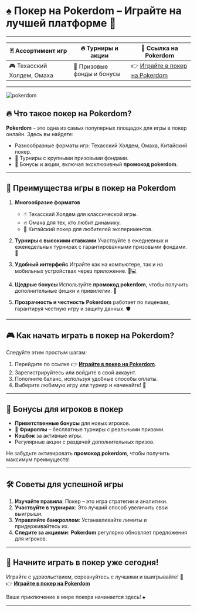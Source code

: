 # ♠️ Покер на Pokerdom – Играйте на лучшей платформе 🎰

---

| 🃏 **Ассортимент игр**      | 🔥 **Турниры и акции**    | 🔗 **Ссылка на Pokerdom** |
|-----------------------------|---------------------------|---------------------------|
| 🎮 Техасский Холдем, Омаха | 🤑 Призовые фонды и бонусы | 👉 [Играйте в покер на Pokerdom](https://brandplay.link/Bxg7SC7H) |

---
![pokerdom](https://github.com/user-attachments/assets/e727d745-017e-4d2c-8d75-6616e1c545a0)

## 🔥 Что такое покер на Pokerdom?

**Pokerdom** – это одна из самых популярных площадок для игры в покер онлайн. Здесь вы найдете:
- Разнообразные форматы игр: Техасский Холдем, Омаха, Китайский покер.
- 🎯 Турниры с крупными призовыми фондами.
- 💸 Бонусы и акции, включая эксклюзивный **промокод pokerdom**.

---

## 🌟 Преимущества игры в покер на Pokerdom

1. **Многообразие форматов**
   - 🃏 Техасский Холдем для классической игры.
   - 🔥 Омаха для тех, кто любит динамику.
   - 🎲 Китайский покер для любителей экспериментов.

2. **Турниры с высокими ставками**
   Участвуйте в ежедневных и еженедельных турнирах с гарантированными призовыми фондами. 🚀

3. **Удобный интерфейс**
   Играйте как на компьютере, так и на мобильных устройствах через приложение. 📱💻

4. **Щедрые бонусы**
   Используйте **промокод pokerdom**, чтобы получить дополнительные фишки и привилегии. 🎁

5. **Прозрачность и честность**
   **Pokerdom** работает по лицензии, гарантируя честную игру и защиту данных. 🛡️

---

## 🎮 Как начать играть в покер на Pokerdom?

Следуйте этим простым шагам:
1. Перейдите по ссылке 👉 **[Играйте в покер на Pokerdom](https://brandplay.link/Bxg7SC7H)**.
2. Зарегистрируйтесь или войдите в свой аккаунт.
3. Пополните баланс, используя удобные способы оплаты.
4. Выберите любимую игру или турнир и начинайте! 🥳

---

## 🤑 Бонусы для игроков в покер

- **Приветственные бонусы** для новых игроков.
- 🎁 **Фрироллы** – бесплатные турниры с реальными призами.
- **Кэшбэк** за активные игры.
- Регулярные акции с раздачей дополнительных призов.

Не забудьте активировать **промокод pokerdom**, чтобы получить максимум преимуществ!

---

## 🛠️ Советы для успешной игры

1. **Изучайте правила**: Покер – это игра стратегии и аналитики.
2. **Участвуйте в турнирах**: Это лучший способ увеличить свои выигрыши.
3. **Управляйте банкроллом**: Устанавливайте лимиты и придерживайтесь их.
4. **Следите за акциями**: **Pokerdom** регулярно обновляет предложения для игроков.

---

## 🔗 Начните играть в покер уже сегодня!

Играйте с удовольствием, соревнуйтесь с лучшими и выигрывайте! 🌟
👉 **[Играйте в покер на Pokerdom](https://brandplay.link/Bxg7SC7H)**  

Ваше приключение в мире покера начинается здесь! ♠️

---

